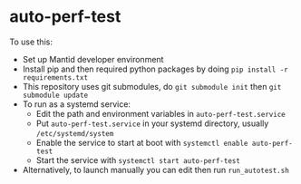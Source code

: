 # auto-perf-test

To use this:
- Set up Mantid developer environment
- Install pip and then required python packages by doing `pip install -r requirements.txt`
- This repository uses git submodules, do `git submodule init` then `git submodule update`
- To run as a systemd service:
  - Edit the path and environment variables in `auto-perf-test.service`
  - Put `auto-perf-test.service` in your systemd directory, usually `/etc/systemd/system`
  - Enable the service to start at boot with `systemctl enable auto-perf-test`
  - Start the service with `systemctl start auto-perf-test`
- Alternatively, to launch manually you can edit then run `run_autotest.sh`
